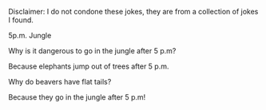 Disclaimer: I do not condone these jokes, they are from a collection of jokes I found.

5p.m. Jungle

Why is it dangerous to go in the jungle after 5 p.m? 

Because elephants jump out of trees after 5 p.m. 



Why do beavers have flat tails?
 
Because they go in the jungle after 5 p.m!

